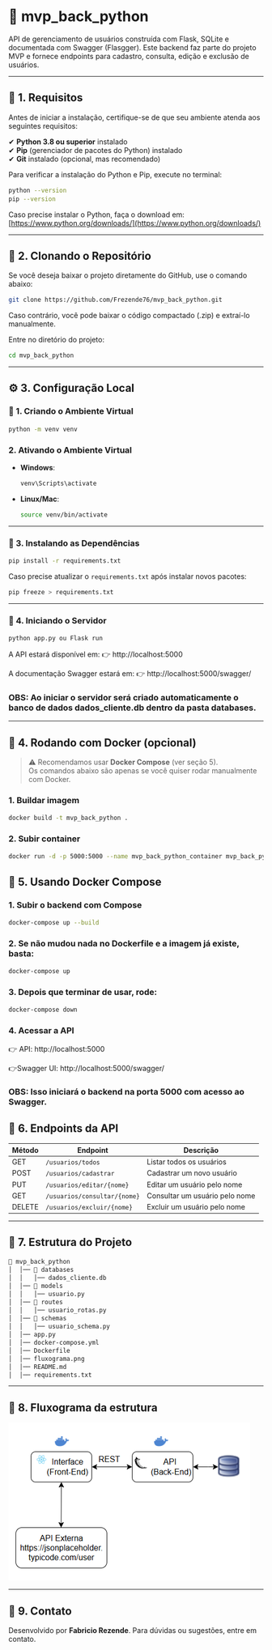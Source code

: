 # 📌 mvp_back_python

API de gerenciamento de usuários construída com Flask, SQLite e documentada com Swagger (Flasgger). Este backend faz parte do projeto MVP e fornece endpoints para cadastro, consulta, edição e exclusão de usuários.

---

## 📌 1. Requisitos
Antes de iniciar a instalação, certifique-se de que seu ambiente atenda aos seguintes requisitos:

✔ **Python 3.8 ou superior** instalado  
✔ **Pip** (gerenciador de pacotes do Python) instalado  
✔ **Git** instalado (opcional, mas recomendado)  

Para verificar a instalação do Python e Pip, execute no terminal:

```bash
python --version
pip --version

```

Caso precise instalar o Python, faça o download em: [https://www.python.org/downloads/](https://www.python.org/downloads/)

---

## 📌 2. Clonando o Repositório
Se você deseja baixar o projeto diretamente do GitHub, use o comando abaixo:

```bash
git clone https://github.com/Frezende76/mvp_back_python.git

```

Caso contrário, você pode baixar o código compactado (.zip) e extraí-lo manualmente.

Entre no diretório do projeto:

```bash
cd mvp_back_python

```

---

## ⚙️ 3. Configuração Local

### 📌 1. Criando o Ambiente Virtual

```bash
python -m venv venv
```

### 2. Ativando o Ambiente Virtual

- **Windows**:

  ```bash
  venv\Scripts\activate

  ```
- **Linux/Mac**:

  ```bash
  source venv/bin/activate

  ```

---

### 📌 3. Instalando as Dependências

```bash
pip install -r requirements.txt

```

Caso precise atualizar o `requirements.txt` após instalar novos pacotes:

```bash
pip freeze > requirements.txt

```

---

### 📌 4. Iniciando o Servidor

```bash
python app.py ou Flask run

```

A API estará disponível em:
👉 http://localhost:5000

A documentação Swagger estará em:
👉 http://localhost:5000/swagger/

### OBS: Ao iniciar o servidor será criado automaticamente o banco de dados dados_cliente.db dentro da pasta databases.

---

## 🐳 4. Rodando com Docker (opcional)

> ⚠️ Recomendamos usar **Docker Compose** (ver seção 5).  
> Os comandos abaixo são apenas se você quiser rodar manualmente com Docker.

### 1. Buildar imagem

```bash
docker build -t mvp_back_python .

```

### 2. Subir container

```bash
docker run -d -p 5000:5000 --name mvp_back_python_container mvp_back_python

```

## 🧩 5. Usando Docker Compose

### 1. Subir o backend com Compose

```bash
docker-compose up --build

```

### 2. Se não mudou nada no Dockerfile e a imagem já existe, basta:

```bash
docker-compose up

```

### 3. Depois que terminar de usar, rode:

```bash
docker-compose down

```

### 4. Acessar a API

👉 API: http://localhost:5000

👉Swagger UI: http://localhost:5000/swagger/


### OBS: Isso iniciará o backend na porta 5000 com acesso ao Swagger.

## 📌 6. Endpoints da API

| Método | Endpoint                     | Descrição                      |
|--------|------------------------------|--------------------------------|
| GET    | `/usuarios/todos`            | Listar todos os usuários       |
| POST   | `/usuarios/cadastrar`        | Cadastrar um novo usuário      |
| PUT    | `/usuarios/editar/{nome}`    | Editar um usuário pelo nome    |
| GET    | `/usuarios/consultar/{nome}` | Consultar um usuário pelo nome |
| DELETE | `/usuarios/excluir/{nome}`   | Excluir um usuário pelo nome   |


---

## 📌 7. Estrutura do Projeto

```
📂 mvp_back_python
│  │── 📂 databases
│  │   │── dados_cliente.db
│  │── 📂 models
│  │   │── usuario.py
│  │── 📂 routes
│  │   │── usuario_rotas.py
│  │── 📂 schemas
│  │   │── usuario_schema.py
│  │── app.py
│  │── docker-compose.yml
│  │── Dockerfile
│  │── fluxograma.png
│  │── README.md
│  │── requirements.txt

```
---

## 📌 8. Fluxograma da estrutura
![Arquitetura do Projeto](fluxograma.png)

---

## 📌 9. Contato

Desenvolvido por **Fabricio Rezende**. Para dúvidas ou sugestões, entre em contato.